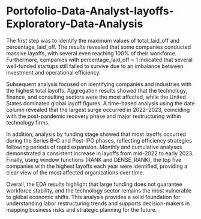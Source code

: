 # Portofolio-Data-Analyst-layoffs-Exploratory-Data-Analysis

The first step was to identify the maximum values of total_laid_off and percentage_laid_off. The results revealed that some companies conducted massive layoffs, with several even reaching 100% of their workforce. Furthermore, companies with percentage_laid_off = 1 indicated that several well-funded startups still failed to survive due to an imbalance between investment and operational efficiency.

Subsequent analysis focused on identifying companies and industries with the highest total layoffs. Aggregation results showed that the technology, finance, and consulting sectors were the most affected, while the United States dominated global layoff figures. A time-based analysis using the date column revealed that the largest surge occurred in 2022–2023, coinciding with the post-pandemic recovery phase and major restructuring within technology firms.

In addition, analysis by funding stage showed that most layoffs occurred during the Series B–C and Post-IPO phases, reflecting efficiency strategies following periods of rapid expansion. Monthly and cumulative analyses demonstrated a consistent increase in layoffs from mid-2022 to early 2023. Finally, using window functions (RANK and DENSE_RANK), the top five companies with the highest layoffs each year were identified, providing a clear view of the most affected organizations over time.

Overall, the EDA results highlight that large funding does not guarantee workforce stability, and the technology sector remains the most vulnerable to global economic shifts. This analysis provides a solid foundation for understanding labor restructuring trends and supports decision-makers in mapping business risks and strategic planning for the future.
